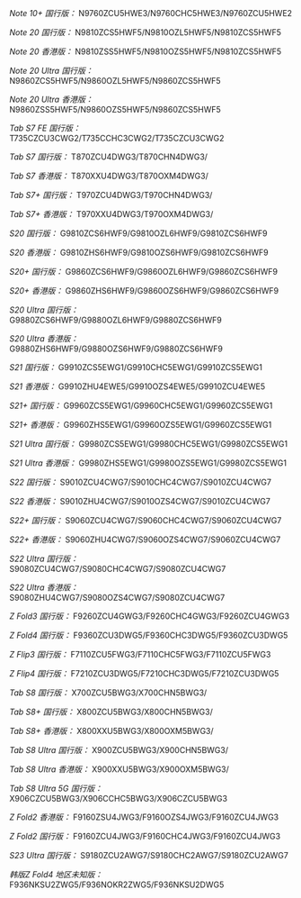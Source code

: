 *Note 10+ 国行版：*
N9760ZCU5HWE3/N9760CHC5HWE3/N9760ZCU5HWE2

*Note 20 国行版：*
N9810ZCS5HWF5/N9810OZL5HWF5/N9810ZCS5HWF5

*Note 20 香港版：*
N9810ZSS5HWF5/N9810OZS5HWF5/N9810ZCS5HWF5

*Note 20 Ultra 国行版：*
N9860ZCS5HWF5/N9860OZL5HWF5/N9860ZCS5HWF5

*Note 20 Ultra 香港版：*
N9860ZSS5HWF5/N9860OZS5HWF5/N9860ZCS5HWF5

*Tab S7 FE 国行版：*
T735CZCU3CWG2/T735CCHC3CWG2/T735CZCU3CWG2

*Tab S7 国行版：*
T870ZCU4DWG3/T870CHN4DWG3/

*Tab S7 香港版：*
T870XXU4DWG3/T870OXM4DWG3/

*Tab S7+ 国行版：*
T970ZCU4DWG3/T970CHN4DWG3/

*Tab S7+ 香港版：*
T970XXU4DWG3/T970OXM4DWG3/

*S20 国行版：*
G9810ZCS6HWF9/G9810OZL6HWF9/G9810ZCS6HWF9

*S20 香港版：*
G9810ZHS6HWF9/G9810OZS6HWF9/G9810ZCS6HWF9

*S20+ 国行版：*
G9860ZCS6HWF9/G9860OZL6HWF9/G9860ZCS6HWF9

*S20+ 香港版：*
G9860ZHS6HWF9/G9860OZS6HWF9/G9860ZCS6HWF9

*S20 Ultra 国行版：*
G9880ZCS6HWF9/G9880OZL6HWF9/G9880ZCS6HWF9

*S20 Ultra 香港版：*
G9880ZHS6HWF9/G9880OZS6HWF9/G9880ZCS6HWF9

*S21 国行版：*
G9910ZCS5EWG1/G9910CHC5EWG1/G9910ZCS5EWG1

*S21 香港版：*
G9910ZHU4EWE5/G9910OZS4EWE5/G9910ZCU4EWE5

*S21+ 国行版：*
G9960ZCS5EWG1/G9960CHC5EWG1/G9960ZCS5EWG1

*S21+ 香港版：*
G9960ZHS5EWG1/G9960OZS5EWG1/G9960ZCS5EWG1

*S21 Ultra 国行版：*
G9980ZCS5EWG1/G9980CHC5EWG1/G9980ZCS5EWG1

*S21 Ultra 香港版：*
G9980ZHS5EWG1/G9980OZS5EWG1/G9980ZCS5EWG1

*S22 国行版：*
S9010ZCU4CWG7/S9010CHC4CWG7/S9010ZCU4CWG7

*S22 香港版：*
S9010ZHU4CWG7/S9010OZS4CWG7/S9010ZCU4CWG7

*S22+ 国行版：*
S9060ZCU4CWG7/S9060CHC4CWG7/S9060ZCU4CWG7

*S22+ 香港版：*
S9060ZHU4CWG7/S9060OZS4CWG7/S9060ZCU4CWG7

*S22 Ultra 国行版：*
S9080ZCU4CWG7/S9080CHC4CWG7/S9080ZCU4CWG7

*S22 Ultra 香港版：*
S9080ZHU4CWG7/S9080OZS4CWG7/S9080ZCU4CWG7

*Z Fold3 国行版：*
F9260ZCU4GWG3/F9260CHC4GWG3/F9260ZCU4GWG3

*Z Fold4 国行版：*
F9360ZCU3DWG5/F9360CHC3DWG5/F9360ZCU3DWG5

*Z Flip3 国行版：*
F7110ZCU5FWG3/F7110CHC5FWG3/F7110ZCU5FWG3

*Z Flip4 国行版：*
F7210ZCU3DWG5/F7210CHC3DWG5/F7210ZCU3DWG5

*Tab S8 国行版：*
X700ZCU5BWG3/X700CHN5BWG3/

*Tab S8+ 国行版：*
X800ZCU5BWG3/X800CHN5BWG3/

*Tab S8+ 香港版：*
X800XXU5BWG3/X800OXM5BWG3/

*Tab S8 Ultra 国行版：*
X900ZCU5BWG3/X900CHN5BWG3/

*Tab S8 Ultra 香港版：*
X900XXU5BWG3/X900OXM5BWG3/

*Tab S8 Ultra 5G 国行版：*
X906CZCU5BWG3/X906CCHC5BWG3/X906CZCU5BWG3

*Z Fold2 香港版：*
F9160ZSU4JWG3/F9160OZS4JWG3/F9160ZCU4JWG3

*Z Fold2 国行版：*
F9160ZCU4JWG3/F9160CHC4JWG3/F9160ZCU4JWG3

*S23 Ultra 国行版：*
S9180ZCU2AWG7/S9180CHC2AWG7/S9180ZCU2AWG7

*韩版Z Fold4 地区未知版：*
F936NKSU2ZWG5/F936NOKR2ZWG5/F936NKSU2DWG5

